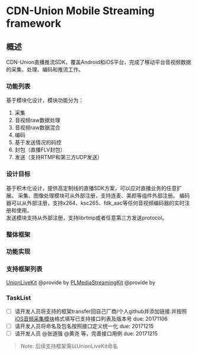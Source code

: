 # CDN-Union Mobile Streaming framework 
## 概述
CDN-Union直播推流SDK，覆盖Android和iOS平台，完成了移动平台音视频数据的采集、处理、编码和推流工作。
### 功能列表
基于模块化设计，模块功能分为：
1.  采集
2.  音视频raw数据处理
3.  音视频raw数据混合
4.  编码
5.  基于发送情况的码控
6.  封包（直播FLV封包）
7.  发送（支持RTMP和第三方UDP发送）

### 设计目标
基于积木化设计，提供高定制线的直播SDK方案，可以应对直播业务的任意扩展。
采集、图像处理模块可从外部注册，支持连麦、美颜等组件外部注册。
编码器可以从外部注册，支持x264、ksc265、fdk_aac等任何音视频编码器的实时注册和使用。  
发送模块支持从外部注册，支持librtmp或者任意第三方发送protocol。 

### 整体框架

### 功能实现

### 支持框架列表

[UnionLiveKit](/) @provide by
[PLMediaStreamingKit](/) @provide by

### TaskList
- [ ] 请开发人员将支持的框架transfer回自己厂商/个人github并添加链接.并按照 [iOS音频采集模块](iOS/datacollectionaudio.md)格式填写已支持接口列表及版本号 due: 20171106
- [ ] 请开发人员将命名及包名按照接口定义统一化 due: 20171215
- [ ] 请开发人员 @张道强 @黄尧 等，完善接口用例 due: 20171215

> Note: 后续支持框架需以UnionLiveKit命名
